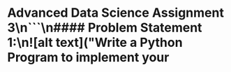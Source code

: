# Advanced Data Science Assignment 3\n```\n#### Problem Statement​ ​1:\n![alt text]("Write a Python Program to implement your 